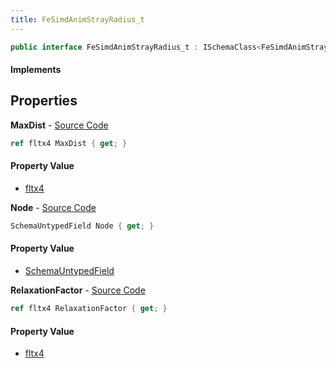 ```yaml
---
title: FeSimdAnimStrayRadius_t
---
```


```csharp
public interface FeSimdAnimStrayRadius_t : ISchemaClass<FeSimdAnimStrayRadius_t>, ISchemaField, ISchemaClass, INativeHandle
```

#### Implements

## Properties

**MaxDist** - [Source Code](https://github.com/swiftly-solution/swiftlys2/blob/main/managed/src/SwiftlyS2.Generated/Schemas/Interfaces/FeSimdAnimStrayRadius_t.cs#L19)

```csharp
ref fltx4 MaxDist { get; }
```

#### Property Value

- [fltx4](/docs/api/shared/natives/fltx4)

**Node** - [Source Code](https://github.com/swiftly-solution/swiftlys2/blob/main/managed/src/SwiftlyS2.Generated/Schemas/Interfaces/FeSimdAnimStrayRadius_t.cs#L17)

```csharp
SchemaUntypedField Node { get; }
```

#### Property Value

- [SchemaUntypedField](/docs/api/shared/schemas/schemauntypedfield)

**RelaxationFactor** - [Source Code](https://github.com/swiftly-solution/swiftlys2/blob/main/managed/src/SwiftlyS2.Generated/Schemas/Interfaces/FeSimdAnimStrayRadius_t.cs#L21)

```csharp
ref fltx4 RelaxationFactor { get; }
```

#### Property Value

- [fltx4](/docs/api/shared/natives/fltx4)

